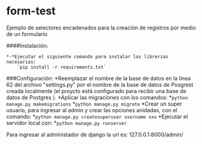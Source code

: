# form-test

Ejemplo de selectores encadenados para la creación de registros por medio de un formulario 

####Instalación:

    *-*Ejecutar el siguiente comando para instalar las librerias necesarias:
        `pip install -r requirements.txt`

###Configuración:
    *Reemplazar el nombre de la base de datos en la línea 62 del archivo "settings.py"  por el nombre de la base de datos de Posgrest creada localmente (el proycto está configurado para recibir una base de datos de Postgres ). 
    *Aplicar las migraciones con los comandos:
        *`python manage.py makemigrations`
        *`python manage.py migrate`
    *Crear un super usuario, para ingresar al admin y crear las opciones anidadas, con el comando:
        *`python manage.py createsuperuser username xxx`
    *Ejecutar el servidor local con:
        *`python manage.py runserver`

Para ingresar al administador de django la url es: 
    127.0.0.1:8000/admin/

